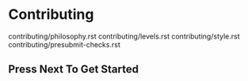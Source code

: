  # Contributing

<div class="toctree" data-maxdepth="5">

contributing/philosophy.rst contributing/levels.rst
contributing/style.rst contributing/presubmit-checks.rst

</div>

## Press Next To Get Started